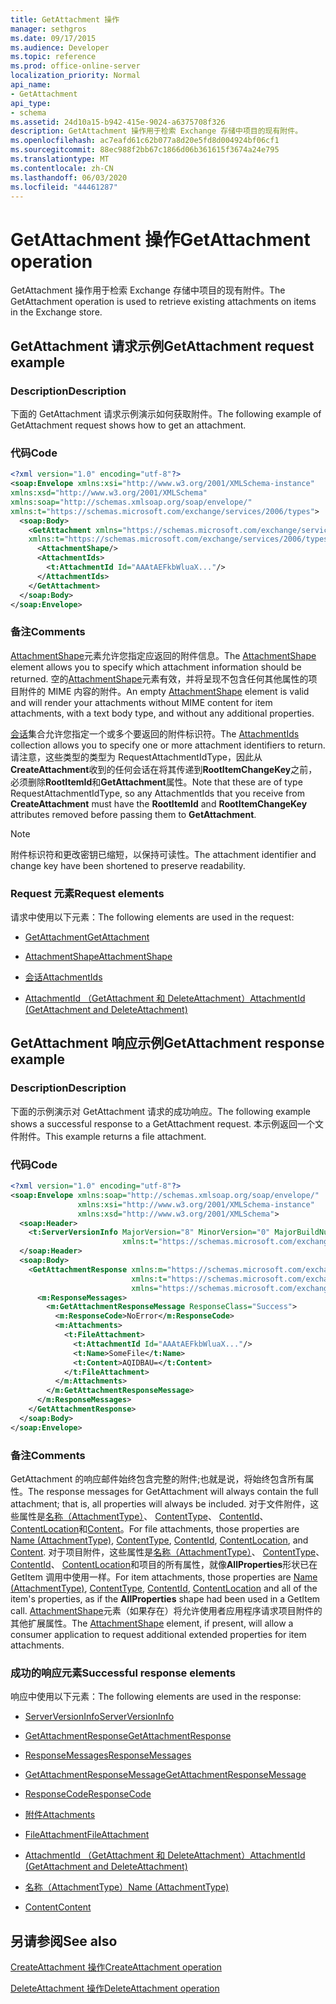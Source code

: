 ```yaml
---
title: GetAttachment 操作
manager: sethgros
ms.date: 09/17/2015
ms.audience: Developer
ms.topic: reference
ms.prod: office-online-server
localization_priority: Normal
api_name:
- GetAttachment
api_type:
- schema
ms.assetid: 24d10a15-b942-415e-9024-a6375708f326
description: GetAttachment 操作用于检索 Exchange 存储中项目的现有附件。
ms.openlocfilehash: ac7eafd61c62b077a8d20e5fd8d004924bf06cf1
ms.sourcegitcommit: 88ec988f2bb67c1866d06b361615f3674a24e795
ms.translationtype: MT
ms.contentlocale: zh-CN
ms.lasthandoff: 06/03/2020
ms.locfileid: "44461287"
---
```

# <a name="getattachment-operation"></a><span data-ttu-id="a6a0b-103">GetAttachment 操作</span><span class="sxs-lookup"><span data-stu-id="a6a0b-103">GetAttachment operation</span></span>

<span data-ttu-id="a6a0b-104">GetAttachment 操作用于检索 Exchange 存储中项目的现有附件。</span><span class="sxs-lookup"><span data-stu-id="a6a0b-104">The GetAttachment operation is used to retrieve existing attachments on items in the Exchange store.</span></span>
  
## <a name="getattachment-request-example"></a><span data-ttu-id="a6a0b-105">GetAttachment 请求示例</span><span class="sxs-lookup"><span data-stu-id="a6a0b-105">GetAttachment request example</span></span>

### <a name="description"></a><span data-ttu-id="a6a0b-106">Description</span><span class="sxs-lookup"><span data-stu-id="a6a0b-106">Description</span></span>

<span data-ttu-id="a6a0b-107">下面的 GetAttachment 请求示例演示如何获取附件。</span><span class="sxs-lookup"><span data-stu-id="a6a0b-107">The following example of GetAttachment request shows how to get an attachment.</span></span>
  
### <a name="code"></a><span data-ttu-id="a6a0b-108">代码</span><span class="sxs-lookup"><span data-stu-id="a6a0b-108">Code</span></span>

```XML
<?xml version="1.0" encoding="utf-8"?>
<soap:Envelope xmlns:xsi="http://www.w3.org/2001/XMLSchema-instance"
xmlns:xsd="http://www.w3.org/2001/XMLSchema"
xmlns:soap="http://schemas.xmlsoap.org/soap/envelope/"
xmlns:t="https://schemas.microsoft.com/exchange/services/2006/types">
  <soap:Body>
    <GetAttachment xmlns="https://schemas.microsoft.com/exchange/services/2006/messages"
    xmlns:t="https://schemas.microsoft.com/exchange/services/2006/types">
      <AttachmentShape/>
      <AttachmentIds>
        <t:AttachmentId Id="AAAtAEFkbWluaX..."/>
      </AttachmentIds>
    </GetAttachment>
  </soap:Body>
</soap:Envelope>
```

### <a name="comments"></a><span data-ttu-id="a6a0b-109">备注</span><span class="sxs-lookup"><span data-stu-id="a6a0b-109">Comments</span></span>

<span data-ttu-id="a6a0b-110">[AttachmentShape](attachmentshape.md)元素允许您指定应返回的附件信息。</span><span class="sxs-lookup"><span data-stu-id="a6a0b-110">The [AttachmentShape](attachmentshape.md) element allows you to specify which attachment information should be returned.</span></span> <span data-ttu-id="a6a0b-111">空的[AttachmentShape](attachmentshape.md)元素有效，并将呈现不包含任何其他属性的项目附件的 MIME 内容的附件。</span><span class="sxs-lookup"><span data-stu-id="a6a0b-111">An empty [AttachmentShape](attachmentshape.md) element is valid and will render your attachments without MIME content for item attachments, with a text body type, and without any additional properties.</span></span> 
  
<span data-ttu-id="a6a0b-112">[会话](attachmentids.md)集合允许您指定一个或多个要返回的附件标识符。</span><span class="sxs-lookup"><span data-stu-id="a6a0b-112">The [AttachmentIds](attachmentids.md) collection allows you to specify one or more attachment identifiers to return.</span></span> <span data-ttu-id="a6a0b-113">请注意，这些类型的类型为 RequestAttachmentIdType，因此从**CreateAttachment**收到的任何会话在将其传递到**RootItemChangeKey**之前，必须删除**RootItemId**和**GetAttachment**属性。</span><span class="sxs-lookup"><span data-stu-id="a6a0b-113">Note that these are of type RequestAttachmentIdType, so any AttachmentIds that you receive from **CreateAttachment** must have the **RootItemId** and **RootItemChangeKey** attributes removed before passing them to **GetAttachment**.</span></span>
  
> [!NOTE]
> <span data-ttu-id="a6a0b-114">附件标识符和更改密钥已缩短，以保持可读性。</span><span class="sxs-lookup"><span data-stu-id="a6a0b-114">The attachment identifier and change key have been shortened to preserve readability.</span></span> 
  
### <a name="request-elements"></a><span data-ttu-id="a6a0b-115">Request 元素</span><span class="sxs-lookup"><span data-stu-id="a6a0b-115">Request elements</span></span>

<span data-ttu-id="a6a0b-116">请求中使用以下元素：</span><span class="sxs-lookup"><span data-stu-id="a6a0b-116">The following elements are used in the request:</span></span>
  
- [<span data-ttu-id="a6a0b-117">GetAttachment</span><span class="sxs-lookup"><span data-stu-id="a6a0b-117">GetAttachment</span></span>](getattachment.md)
    
- [<span data-ttu-id="a6a0b-118">AttachmentShape</span><span class="sxs-lookup"><span data-stu-id="a6a0b-118">AttachmentShape</span></span>](attachmentshape.md)
    
- [<span data-ttu-id="a6a0b-119">会话</span><span class="sxs-lookup"><span data-stu-id="a6a0b-119">AttachmentIds</span></span>](attachmentids.md)
    
- [<span data-ttu-id="a6a0b-120">AttachmentId （GetAttachment 和 DeleteAttachment）</span><span class="sxs-lookup"><span data-stu-id="a6a0b-120">AttachmentId (GetAttachment and DeleteAttachment)</span></span>](attachmentid-getattachment-and-deleteattachment.md)
    
## <a name="getattachment-response-example"></a><span data-ttu-id="a6a0b-121">GetAttachment 响应示例</span><span class="sxs-lookup"><span data-stu-id="a6a0b-121">GetAttachment response example</span></span>

### <a name="description"></a><span data-ttu-id="a6a0b-122">Description</span><span class="sxs-lookup"><span data-stu-id="a6a0b-122">Description</span></span>

<span data-ttu-id="a6a0b-123">下面的示例演示对 GetAttachment 请求的成功响应。</span><span class="sxs-lookup"><span data-stu-id="a6a0b-123">The following example shows a successful response to a GetAttachment request.</span></span> <span data-ttu-id="a6a0b-124">本示例返回一个文件附件。</span><span class="sxs-lookup"><span data-stu-id="a6a0b-124">This example returns a file attachment.</span></span>
  
### <a name="code"></a><span data-ttu-id="a6a0b-125">代码</span><span class="sxs-lookup"><span data-stu-id="a6a0b-125">Code</span></span>

```XML
<?xml version="1.0" encoding="utf-8"?>
<soap:Envelope xmlns:soap="http://schemas.xmlsoap.org/soap/envelope/" 
               xmlns:xsi="http://www.w3.org/2001/XMLSchema-instance" 
               xmlns:xsd="http://www.w3.org/2001/XMLSchema">
  <soap:Header>
    <t:ServerVersionInfo MajorVersion="8" MinorVersion="0" MajorBuildNumber="662" MinorBuildNumber="0" 
                         xmlns:t="https://schemas.microsoft.com/exchange/services/2006/types"/>
  </soap:Header>
  <soap:Body>
    <GetAttachmentResponse xmlns:m="https://schemas.microsoft.com/exchange/services/2006/messages" 
                           xmlns:t="https://schemas.microsoft.com/exchange/services/2006/types" 
                           xmlns="https://schemas.microsoft.com/exchange/services/2006/messages">
      <m:ResponseMessages>
        <m:GetAttachmentResponseMessage ResponseClass="Success">
          <m:ResponseCode>NoError</m:ResponseCode>
          <m:Attachments>
            <t:FileAttachment>
              <t:AttachmentId Id="AAAtAEFkbWluaX..."/>
              <t:Name>SomeFile</t:Name>
              <t:Content>AQIDBAU=</t:Content>
            </t:FileAttachment>
          </m:Attachments>
        </m:GetAttachmentResponseMessage>
      </m:ResponseMessages>
    </GetAttachmentResponse>
  </soap:Body>
</soap:Envelope>
```

### <a name="comments"></a><span data-ttu-id="a6a0b-126">备注</span><span class="sxs-lookup"><span data-stu-id="a6a0b-126">Comments</span></span>

<span data-ttu-id="a6a0b-127">GetAttachment 的响应邮件始终包含完整的附件;也就是说，将始终包含所有属性。</span><span class="sxs-lookup"><span data-stu-id="a6a0b-127">The response messages for GetAttachment will always contain the full attachment; that is, all properties will always be included.</span></span> <span data-ttu-id="a6a0b-128">对于文件附件，这些属性是[名称（AttachmentType）](name-attachmenttype.md)、 [ContentType](contenttype.md)、 [ContentId](contentid.md)、 [ContentLocation](contentlocation.md)和[Content](content.md)。</span><span class="sxs-lookup"><span data-stu-id="a6a0b-128">For file attachments, those properties are [Name (AttachmentType)](name-attachmenttype.md), [ContentType](contenttype.md), [ContentId](contentid.md), [ContentLocation](contentlocation.md), and [Content](content.md).</span></span> <span data-ttu-id="a6a0b-129">对于项目附件，这些属性是[名称（AttachmentType）](name-attachmenttype.md)、 [ContentType](contenttype.md)、 [ContentId](contentid.md)、 [ContentLocation](contentlocation.md)和项目的所有属性，就像**AllProperties**形状已在 GetItem 调用中使用一样。</span><span class="sxs-lookup"><span data-stu-id="a6a0b-129">For item attachments, those properties are [Name (AttachmentType)](name-attachmenttype.md), [ContentType](contenttype.md), [ContentId](contentid.md), [ContentLocation](contentlocation.md) and all of the item's properties, as if the **AllProperties** shape had been used in a GetItem call.</span></span> <span data-ttu-id="a6a0b-130">[AttachmentShape](attachmentshape.md)元素（如果存在）将允许使用者应用程序请求项目附件的其他扩展属性。</span><span class="sxs-lookup"><span data-stu-id="a6a0b-130">The [AttachmentShape](attachmentshape.md) element, if present, will allow a consumer application to request additional extended properties for item attachments.</span></span> 
  
### <a name="successful-response-elements"></a><span data-ttu-id="a6a0b-131">成功的响应元素</span><span class="sxs-lookup"><span data-stu-id="a6a0b-131">Successful response elements</span></span>

<span data-ttu-id="a6a0b-132">响应中使用以下元素：</span><span class="sxs-lookup"><span data-stu-id="a6a0b-132">The following elements are used in the response:</span></span>
  
- [<span data-ttu-id="a6a0b-133">ServerVersionInfo</span><span class="sxs-lookup"><span data-stu-id="a6a0b-133">ServerVersionInfo</span></span>](serverversioninfo.md)
    
- [<span data-ttu-id="a6a0b-134">GetAttachmentResponse</span><span class="sxs-lookup"><span data-stu-id="a6a0b-134">GetAttachmentResponse</span></span>](getattachmentresponse.md)
    
- [<span data-ttu-id="a6a0b-135">ResponseMessages</span><span class="sxs-lookup"><span data-stu-id="a6a0b-135">ResponseMessages</span></span>](responsemessages.md)
    
- [<span data-ttu-id="a6a0b-136">GetAttachmentResponseMessage</span><span class="sxs-lookup"><span data-stu-id="a6a0b-136">GetAttachmentResponseMessage</span></span>](getattachmentresponsemessage.md)
    
- [<span data-ttu-id="a6a0b-137">ResponseCode</span><span class="sxs-lookup"><span data-stu-id="a6a0b-137">ResponseCode</span></span>](responsecode.md)
    
- [<span data-ttu-id="a6a0b-138">附件</span><span class="sxs-lookup"><span data-stu-id="a6a0b-138">Attachments</span></span>](attachments-ex15websvcsotherref.md)
    
- [<span data-ttu-id="a6a0b-139">FileAttachment</span><span class="sxs-lookup"><span data-stu-id="a6a0b-139">FileAttachment</span></span>](fileattachment.md)
    
- [<span data-ttu-id="a6a0b-140">AttachmentId （GetAttachment 和 DeleteAttachment）</span><span class="sxs-lookup"><span data-stu-id="a6a0b-140">AttachmentId (GetAttachment and DeleteAttachment)</span></span>](attachmentid-getattachment-and-deleteattachment.md)
    
- [<span data-ttu-id="a6a0b-141">名称（AttachmentType）</span><span class="sxs-lookup"><span data-stu-id="a6a0b-141">Name (AttachmentType)</span></span>](name-attachmenttype.md)
    
- [<span data-ttu-id="a6a0b-142">Content</span><span class="sxs-lookup"><span data-stu-id="a6a0b-142">Content</span></span>](content.md)
    
## <a name="see-also"></a><span data-ttu-id="a6a0b-143">另请参阅</span><span class="sxs-lookup"><span data-stu-id="a6a0b-143">See also</span></span>



[<span data-ttu-id="a6a0b-144">CreateAttachment 操作</span><span class="sxs-lookup"><span data-stu-id="a6a0b-144">CreateAttachment operation</span></span>](createattachment-operation.md)
  
[<span data-ttu-id="a6a0b-145">DeleteAttachment 操作</span><span class="sxs-lookup"><span data-stu-id="a6a0b-145">DeleteAttachment operation</span></span>](deleteattachment-operation.md)

